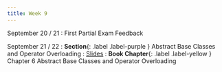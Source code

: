 ```yaml
---
title: Week 9
---
```


September 20 / 21
: First Partial Exam Feedback

September 21 / 22
: **Section**{: .label .label-purple } Abstract Base Classes and Operator Overloading
    : [Slides](https://uninorte-my.sharepoint.com/:b:/g/personal/jposada_uninorte_edu_co/EZ5kfYhlw21DmJWIC6fBVGgBT-F-p9hibneZQM-P2ouv4w?e=ofTlHZ)
: **Book Chapter**{: .label .label-yellow } Chapter 6 Abstract Base Classes and Operator Overloading
